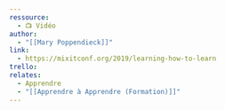 ```yaml
---
ressource:
  - 📺 Vidéo
author:
  - "[[Mary Poppendieck]]"
link:
  - https://mixitconf.org/2019/learning-how-to-learn
trello: 
relates:
  - Apprendre
  - "[[Apprendre à Apprendre (Formation)]]"
---
```

